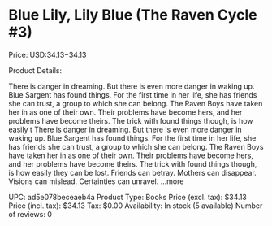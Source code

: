 # Blue Lily, Lily Blue (The Raven Cycle #3)

Price: USD:$34.13-$34.13

Product Details:

There is danger in dreaming. But there is even more danger in waking up. Blue Sargent has found things. For the first time in her life, she has friends she can trust, a group to which she can belong. The Raven Boys have taken her in as one of their own. Their problems have become hers, and her problems have become theirs. The trick with found things though, is how easily t There is danger in dreaming. But there is even more danger in waking up. Blue Sargent has found things. For the first time in her life, she has friends she can trust, a group to which she can belong. The Raven Boys have taken her in as one of their own. Their problems have become hers, and her problems have become theirs. The trick with found things though, is how easily they can be lost. Friends can betray. Mothers can disappear. Visions can mislead. Certainties can unravel. ...more

UPC: ad5e078beceaeb4a
Product Type: Books
Price (excl. tax): $34.13
Price (incl. tax): $34.13
Tax: $0.00
Availability: In stock (5 available)
Number of reviews: 0